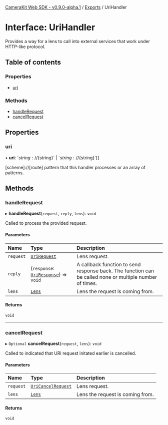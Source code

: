 [CameraKit Web SDK - v0.9.0-alpha.1](../README.md) / [Exports](../modules.md) / UriHandler

# Interface: UriHandler

Provides a way for a lens to call into external services that work under HTTP-like protocol.

## Table of contents

### Properties

- [uri](UriHandler.md#uri)

### Methods

- [handleRequest](UriHandler.md#handlerequest)
- [cancelRequest](UriHandler.md#cancelrequest)

## Properties

### uri

• **uri**: \`${string}://${string}\` \| \`${string}://${string}\`[]

[scheme]://[route] pattern that this handler processes or an array of patterns.

## Methods

### handleRequest

▸ **handleRequest**(`request`, `reply`, `lens`): `void`

Called to process the provided request.

#### Parameters

| Name | Type | Description |
| :------ | :------ | :------ |
| `request` | [`UriRequest`](UriRequest.md) | Lens request. |
| `reply` | (`response`: [`UriResponse`](UriResponse.md)) => `void` | A callback function to send response back. The function can be called none or multiple number of times. |
| `lens` | [`Lens`](Lens.md) | Lens the request is coming from. |

#### Returns

`void`

___

### cancelRequest

▸ `Optional` **cancelRequest**(`request`, `lens`): `void`

Called to indicated that URI request initated earlier is cancelled.

#### Parameters

| Name | Type | Description |
| :------ | :------ | :------ |
| `request` | [`UriCancelRequest`](UriCancelRequest.md) | Lens request. |
| `lens` | [`Lens`](Lens.md) | Lens the request is coming from. |

#### Returns

`void`
